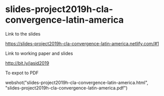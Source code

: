 # slides-project2019h-cla-convergence-latin-america

Link to the slides

<https://slides-project2019h-cla-convergence-latin-america.netlify.com/#1>

Link to working paper and slides

<http://bit.ly/jasid2019>


To expot to PDF

webshot("slides-project2019h-cla-convergence-latin-america.html", "slides-project2019h-cla-convergence-latin-america.pdf")

